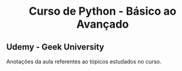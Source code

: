 <h1 align='center'>
Curso de Python - Básico ao Avançado
</h1>

<h2> Udemy - Geek University </h2>

Anotações da aula referentes ao tópicos estudados no curso.
